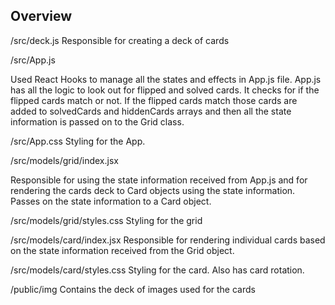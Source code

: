 ## Overview

/src/deck.js
Responsible for creating a deck of cards

/src/App.js

Used React Hooks to manage all the states and effects in App.js file. App.js has all the logic to look out for flipped and solved cards. It checks for if the flipped cards match or not. If the flipped cards match those cards are added to solvedCards and hiddenCards arrays and then all the state information is passed on to the Grid class.

/src/App.css
Styling for the App.

/src/models/grid/index.jsx

Responsible for using the state information received from App.js and for rendering the cards deck to Card objects using the state information. Passes on the state information to a Card object.

/src/models/grid/styles.css
Styling for the grid

/src/models/card/index.jsx
Responsible for rendering individual cards based on the state information received from the Grid object.

/src/models/card/styles.css
Styling for the card. Also has card rotation.

/public/img
Contains the deck of images used for the cards

